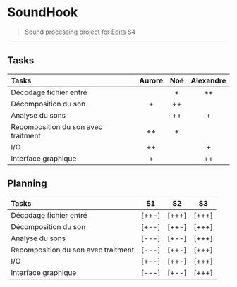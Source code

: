 # SoundHook

>Sound processing project for Epita S4



-------

## Tasks

| Tasks                               | Aurore |  Noé  | Alexandre |
| :---------------------------------- | :----: | :---: | :-------: |
| Décodage fichier entré              |        |   +   |    ++     |
| Décomposition du son                |   +    |  ++   |           |
| Analyse du sons                     |        |  ++   |     +     |
| Recomposition du son avec traitment |   ++   |   +   |           |
| I/O                                 |   ++   |       |     +     |
| Interface graphique                 |   +    |       |    ++     |


## Planning

| Tasks                               |  S1   |  S2   |  S3   |
| :---------------------------------- | :---: | :---: | :---: |
| Décodage fichier entré              | [++-] | [+++] | [+++] |
| Décomposition du son                | [+--] | [++-] | [+++] |
| Analyse du sons                     | [---] | [+--] | [+++] |
| Recomposition du son avec traitment | [---] | [++-] | [+++] |
| I/O                                 | [+--] | [++-] | [+++] |
| Interface graphique                 | [---] | [+--] | [+++] |


